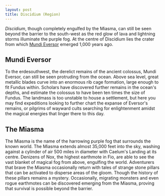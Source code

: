 ```yaml
---
layout: post
title: Discidium (Region)
---
```


*Discidium*, though completely engulfed by the Miasma, can still be seen beyond the barrier to the south-west as the red glow of lava and lightning storms illuminate the purple fog. At the centre of Discidium lies the crater from which [Mundi Eversor]() emerged 1,000 years ago.

## Mundi Eversor

To the erdesouthwest, the derelict remains of the ancient colossus, Mundi Eversor, can still be seen protruding from the ocean. Above sea level, great metallic blades curve into an enormous rib cage formation, large enough to fit Fundus within. Scholars have discovered further remains in the ocean's depths, and estimate the colossus to have been ten times the size of Fundus. The landmass is too unstable to house a settlement, but here you may find expeditions looking to further chart the expanse of Eversor's remains, or pilgrims of wayward cults searching for enlightenment amidst the magical energies that linger there to this day.

## The Miasma

The Miasma is the name of the harrowing purple fog that surrounds the known world. The Miasma extends almost 35,000 feet into the sky, washing against a cylinder of air 500 miles in diameter with Caelum's Landing at its centre. Denizens of Nox, the highest earthmote in Fio, are able to see the vast blanket of magical fog from above, engulfing the world. Adventurers that brave the Miasma occasionally return with tales of strange stone pillars that can be activated to disperse areas of the gloom. Though the history of these pillars remains a mystery. Occasionally, migrating monsters and even rogue earthmotes can be discovered emerging from the Miasma, proving that survival is possible beyond the barrier.

